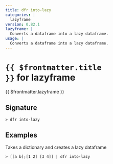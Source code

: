 ```yaml
---
title: dfr into-lazy
categories: |
  lazyframe
version: 0.82.1
lazyframe: |
  Converts a dataframe into a lazy dataframe.
usage: |
  Converts a dataframe into a lazy dataframe.
---
```


# <code>{{ $frontmatter.title }}</code> for lazyframe

<div class='command-title'>{{ $frontmatter.lazyframe }}</div>

## Signature

```> dfr into-lazy ```

## Examples

Takes a dictionary and creates a lazy dataframe
```shell
> [[a b];[1 2] [3 4]] | dfr into-lazy

```
